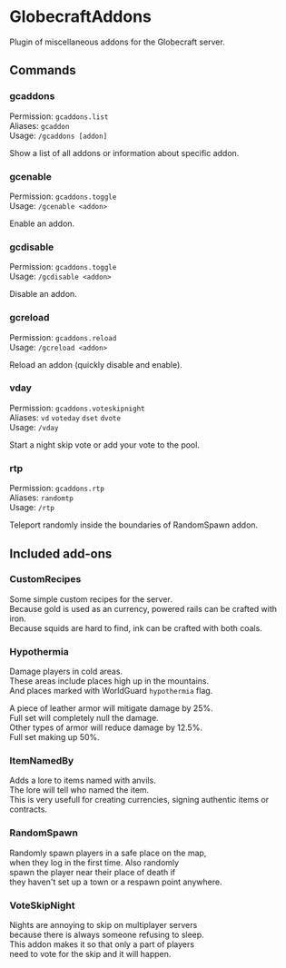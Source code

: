 # GlobecraftAddons

Plugin of miscellaneous addons for the Globecraft server.

## Commands

### gcaddons

Permission: `gcaddons.list`  
Aliases: `gcaddon`  
Usage: `/gcaddons [addon]`

Show a list of all addons or information about specific addon.

### gcenable

Permission: `gcaddons.toggle`  
Usage: `/gcenable <addon>`

Enable an addon.

### gcdisable

Permission: `gcaddons.toggle`  
Usage: `/gcdisable <addon>`

Disable an addon.

### gcreload

Permission: `gcaddons.reload`  
Usage: `/gcreload <addon>`

Reload an addon (quickly disable and enable).

### vday

Permission: `gcaddons.voteskipnight`  
Aliases: `vd` `voteday` `dset` `dvote`  
Usage: `/vday`

Start a night skip vote or add your vote to the pool.

### rtp

Permission: `gcaddons.rtp`  
Aliases: `randomtp`  
Usage: `/rtp`

Teleport randomly inside the boundaries of RandomSpawn addon.

## Included add-ons

### CustomRecipes

Some simple custom recipes for the server.  
Because gold is used as an currency, powered rails can be crafted with iron.  
Because squids are hard to find, ink can be crafted with both coals.

### Hypothermia

Damage players in cold areas.  
These areas include places high up in the mountains.  
And places marked with WorldGuard `hypothermia` flag.

A piece of leather armor will mitigate damage by 25%.  
Full set will completely null the damage.  
Other types of armor will reduce damage by 12.5%.   
Full set making up 50%.

### ItemNamedBy

Adds a lore to items named with anvils.  
The lore will tell who named the item.  
This is very usefull for creating currencies, 
signing authentic items or contracts. 

### RandomSpawn

Randomly spawn players in a safe place on the map,  
when they log in the first time. Also randomly  
spawn the player near their place of death if  
they haven't set  up a town or a respawn point anywhere.

### VoteSkipNight

Nights are annoying to skip on multiplayer servers  
because there is always someone refusing to sleep.  
This addon makes it so that only a part of players  
need to vote for the skip and it will happen.

